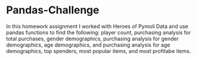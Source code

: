 # Pandas-Challenge
In this homework assignment I worked with Heroes of Pymoli Data and use pandas functions to find the 
following: player count, purchasing analysis for total purchases, gender demographics, purchasing analysis for gender demographics,
age demographics, and purchasing analysis for age demographics, top spenders, most popular items, and most profitabe items. 
